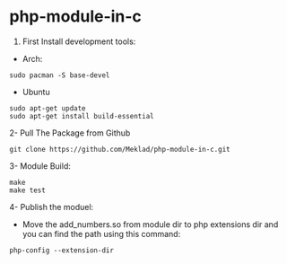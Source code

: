 # php-module-in-c

1. First Install development tools:

- Arch:

```shell
sudo pacman -S base-devel
```

- Ubuntu
```
sudo apt-get update
sudo apt-get install build-essential
```

2- Pull The Package from Github
```shell
git clone https://github.com/Meklad/php-module-in-c.git
```

3- Module Build:
```shell
make
make test
```

4- Publish the moduel:
- Move the add_numbers.so from module dir to php extensions dir and you can find the path using this command:
```shell
php-config --extension-dir

```


